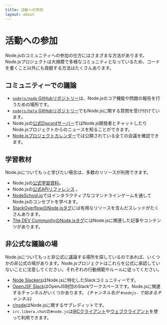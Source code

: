```yaml
---
title: 活動への参加
layout: about
---
```


# 活動への参加

Node.jsのコミュニティへの参加の仕方にはさまざまな方法があります。Node.jsプロジェクトは大規模で多様なコミュニティとなっているため、コードを書くこと以外にも貢献する方法はたくさんあります。

## コミュニティーでの議論

- [`nodejs/node` GitHubリポジトリー](https://github.com/nodejs/node/issues)は、Node.jsのコア機能や問題の報告を行うための場所です。
- [`nodejs/help` GitHubリポジトリー](https://github.com/nodejs/help/issues)でもNode.jsに関する質問を受け付けています。
- Node.jsの[公式Discordサーバー](/discord)ではNode.js開発者とチャットしたりNode.jsプロジェクトからのニュースを知ることができます。
- [Node.jsプロジェクトカレンダー](https://nodejs.org/calendar)では公開されている全ての会議を確認できます。

## 学習教材

Node.jsについてもっと学びたい場合は、多数のリソースが利用できます。

- Node.jsの[公式学習資料](https://nodejs.org/ja/learn/)。
- Node.jsの[公式APIリファレンス](https://nodejs.org/api/) 。
- [NodeSchool.io](https://nodeschool.io/)ではインタラクティブなコマンドラインゲームを通してNode.jsのコンセプトを学べます。
- [StackOverflowのNode.jsタグ](https://stackoverflow.com/questions/tagged/node.js)には有用なリソースを含んだスレッドがたくさんあります。
- [The DEV CommunityのNode.jsタグ](https://dev.to/t/node)にはNode.jsに関連した記事やコンテンツがあります。

## 非公式な議論の場

Node.jsについてもっと非公式に議論する場所を探しているのであれば、いくつかの非公式の場があります。Node.jsプロジェクトはこれらを公式に承認していないことに注意してください。それぞれの行動規範やルールに従ってください。

- [Node Slackers](https://www.nodeslackers.com/)はNode.jsに特化したSlackコミュニティーです。
- [OpenJSF Slack](https://slack-invite.openjsf.org/)はOpenJS財団のSlackワークスペースです。Node.jsに関連するチャンネルがいくつかあります。 _(チャンネル名が `#nodejs-` で始まるチャンネル)_
- [r/node](https://www.reddit.com/r/node/)はNode.jsに関するサブレディットです。
- `irc.libera.chat`の`#node.js`は[IRCクライアント](https://en.wikipedia.org/wiki/Comparison_of_Internet_Relay_Chat_clients)や[ウェブクライアント](https://kiwiirc.com/nextclient/)を使って利用できます。
